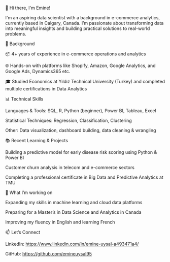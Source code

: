 👋 Hi there, I'm Emine!

I'm an aspiring data scientist with a background in e-commerce analytics, currently based in Calgary, Canada. I’m passionate about transforming data into meaningful insights and building practical solutions to real-world problems.

💼 Background

📦 4+ years of experience in e-commerce operations and analytics

🌐 Hands-on with platforms like Shopify, Amazon, Google Analytics, and Google Ads, Dynamics365 etc.

🎓 Studied Economics at Yıldız Technical University (Turkey) and completed multiple certifications in Data Analytics

📊 Technical Skills

Languages & Tools: SQL, R, Python (beginner), Power BI, Tableau, Excel

Statistical Techniques: Regression, Classification, Clustering

Other: Data visualization, dashboard building, data cleaning & wrangling

📚 Recent Learning & Projects

Building a predictive model for early disease risk scoring using Python & Power BI

Customer churn analysis in telecom and e-commerce sectors

Completing a professional certificate in Big Data and Predictive Analytics at TMU

🌱 What I’m working on

Expanding my skills in machine learning and cloud data platforms

Preparing for a Master’s in Data Science and Analytics in Canada

Improving my fluency in English and learning French

📫 Let’s Connect

LinkedIn: https://www.linkedin.com/in/emine-uysal-a493471a4/

GitHub: https://github.com/emineuysal95

